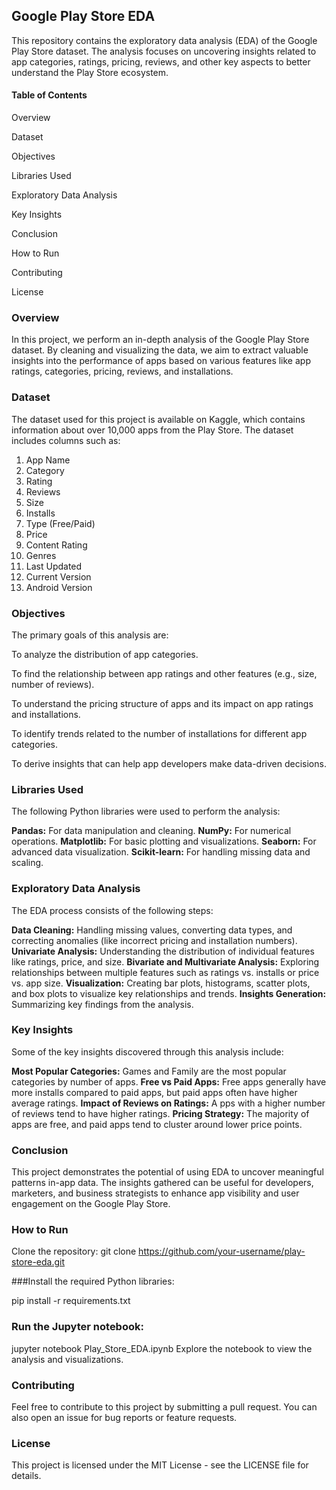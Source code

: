 ## Google Play Store EDA
This repository contains the exploratory data analysis (EDA) of the Google Play Store dataset. The analysis focuses on uncovering insights related to app categories, ratings, pricing, reviews, and other key aspects to better understand the Play Store ecosystem.

#### Table of Contents
Overview

Dataset

Objectives

Libraries Used

Exploratory Data Analysis

Key Insights

Conclusion

How to Run

Contributing

License

### Overview
In this project, we perform an in-depth analysis of the Google Play Store dataset. By cleaning and visualizing the data, we aim to extract valuable insights into the performance of apps based on various features like app ratings, categories, pricing, reviews, and installations.

### Dataset
The dataset used for this project is available on Kaggle, which contains information about over 10,000 apps from the Play Store. The dataset includes columns such as:

1. App Name
2. Category
3. Rating
4. Reviews
5. Size
6. Installs
7. Type (Free/Paid)
8. Price
9. Content Rating
10. Genres
11. Last Updated
12. Current Version
13. Android Version

### Objectives
The primary goals of this analysis are:

To analyze the distribution of app categories.

To find the relationship between app ratings and other features (e.g., size, number of reviews).

To understand the pricing structure of apps and its impact on app ratings and installations.

To identify trends related to the number of installations for different app categories.

To derive insights that can help app developers make data-driven decisions.

### Libraries Used
The following Python libraries were used to perform the analysis:

**Pandas:** For data manipulation and cleaning.
**NumPy:** For numerical operations.
**Matplotlib:** For basic plotting and visualizations.
**Seaborn:** For advanced data visualization.
**Scikit-learn:** For handling missing data and scaling.

### Exploratory Data Analysis
The EDA process consists of the following steps:

**Data Cleaning:** Handling missing values, converting data types, and correcting anomalies (like incorrect pricing and installation numbers).
**Univariate Analysis:** Understanding the distribution of individual features like ratings, price, and size.
**Bivariate and Multivariate Analysis:** Exploring relationships between multiple features such as ratings vs. installs or price vs. app size.
**Visualization:** Creating bar plots, histograms, scatter plots, and box plots to visualize key relationships and trends.
**Insights Generation:** Summarizing key findings from the analysis.

### Key Insights
Some of the key insights discovered through this analysis include:

**Most Popular Categories:** Games and Family are the most popular categories by number of apps.
**Free vs Paid Apps:** Free apps generally have more installs compared to paid apps, but paid apps often have higher average ratings.
**Impact of Reviews on Ratings:** A pps with a higher number of reviews tend to have higher ratings.
**Pricing Strategy:** The majority of apps are free, and paid apps tend to cluster around lower price points.

### Conclusion
This project demonstrates the potential of using EDA to uncover meaningful patterns in-app data. The insights gathered can be useful for developers, marketers, and business strategists to enhance app visibility and user engagement on the Google Play Store.

### How to Run
Clone the repository:
git clone https://github.com/your-username/play-store-eda.git

###Install the required Python libraries:

pip install -r requirements.txt

### Run the Jupyter notebook:
jupyter notebook Play_Store_EDA.ipynb
Explore the notebook to view the analysis and visualizations.

### Contributing
Feel free to contribute to this project by submitting a pull request. You can also open an issue for bug reports or feature requests.

### License
This project is licensed under the MIT License - see the LICENSE file for details.




